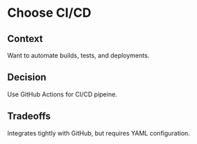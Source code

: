 # Choose CI/CD

## Context
Want to automate builds, tests, and deployments.

## Decision
Use GitHub Actions for CI/CD pipeine.

## Tradeoffs
Integrates tightly with GitHub, but requires YAML configuration.
